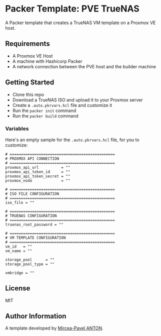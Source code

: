 # Packer Template: PVE TrueNAS

A Packer template that creates a TrueNAS VM template on a Proxmox VE host.

## Requirements

- A Proxmox VE Host
- A machine with Hashicorp Packer
- A network connection between the PVE host and the builder machine

## Getting Started

- Clone this repo
- Download a TrueNAS ISO and upload it to your Proxmox server
- Create a `.auto.pkrvars.hcl` file and customize it
- Run the `packer init` command
- Run the `packer build` command

### Variables

Here's an empty sample for the `.auto.pkrvars.hcl` file, for you to customize:

```hcl
# ===============================================
# PROXMOX API CONNECTION
# ===============================================
proxmox_api_url          = ""
proxmox_api_token_id     = ""
proxmox_api_token_secret = ""
proxmox_node             = ""

# ===============================================
# ISO FILE CONFIGURATION
# ===============================================
iso_file = ""

# ===============================================
# TRUENAS CONFIGURATION
# ===============================================
truenas_root_password = ""

# ===============================================
# VM TEMPLATE CONFIGURATION
# ===============================================
vm_id   = ""
vm_name = ""

storage_pool      = ""
storage_pool_type = ""

vmbridge = ""
```

## License

MIT

## Author Information

A template developed by [Mircea-Pavel ANTON](https://www.mirceanton.com).
